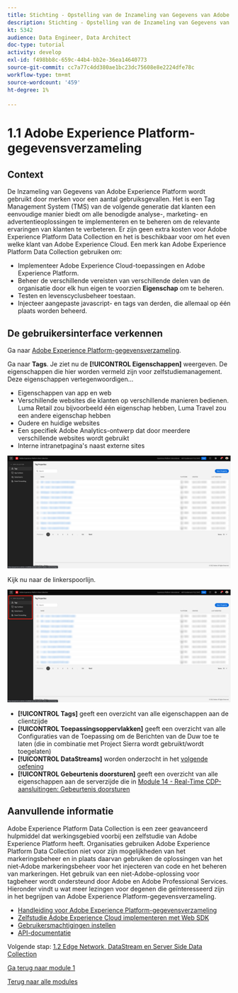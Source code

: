 ```yaml
---
title: Stichting - Opstelling van de Inzameling van Gegevens van Adobe Experience Platform en de uitbreiding van SDK van het Web - het Verklaren van de Inzameling van Gegevens van Adobe Experience Platform
description: Stichting - Opstelling van de Inzameling van Gegevens van Adobe Experience Platform en de uitbreiding van SDK van het Web - het Verklaren van de Inzameling van Gegevens van Adobe Experience Platform
kt: 5342
audience: Data Engineer, Data Architect
doc-type: tutorial
activity: develop
exl-id: f498bb8c-659c-44b4-bb2e-36ea14640773
source-git-commit: cc7a77c4dd380ae1bc23dc75608e8e2224dfe78c
workflow-type: tm+mt
source-wordcount: '459'
ht-degree: 1%

---
```


# 1.1 Adobe Experience Platform-gegevensverzameling

## Context

De Inzameling van Gegevens van Adobe Experience Platform wordt gebruikt door merken voor een aantal gebruiksgevallen. Het is een Tag Management System (TMS) van de volgende generatie dat klanten een eenvoudige manier biedt om alle benodigde analyse-, marketing- en advertentieoplossingen te implementeren en te beheren om de relevante ervaringen van klanten te verbeteren. Er zijn geen extra kosten voor Adobe Experience Platform Data Collection en het is beschikbaar voor om het even welke klant van Adobe Experience Cloud. Een merk kan Adobe Experience Platform Data Collection gebruiken om:

- Implementeer Adobe Experience Cloud-toepassingen en Adobe Experience Platform.
- Beheer de verschillende vereisten van verschillende delen van de organisatie door elk hun eigen te voorzien **Eigenschap** om te beheren.
- Testen en levenscyclusbeheer toestaan.
- Injecteer aangepaste javascript- en tags van derden, die allemaal op één plaats worden beheerd.

## De gebruikersinterface verkennen

Ga naar [Adobe Experience Platform-gegevensverzameling](https://experience.adobe.com/#/data-collection/).

Ga naar **Tags**. Je ziet nu de **[!UICONTROL Eigenschappen]** weergeven. De eigenschappen die hier worden vermeld zijn voor zelfstudiemanagement. Deze eigenschappen vertegenwoordigen...

- Eigenschappen van app en web
- Verschillende websites die klanten op verschillende manieren bedienen. Luma Retail zou bijvoorbeeld één eigenschap hebben, Luma Travel zou een andere eigenschap hebben
- Oudere en huidige websites
- Een specifiek Adobe Analytics-ontwerp dat door meerdere verschillende websites wordt gebruikt
- Interne intranetpagina&#39;s naast externe sites

![Weergave eigenschappen starten](./images/launch1.png)

Kijk nu naar de linkerspoorlijn.

![Linkerspoor starten](./images/launch2.png)

- **[!UICONTROL Tags]** geeft een overzicht van alle eigenschappen aan de clientzijde
- **[!UICONTROL Toepassingsoppervlakken]** geeft een overzicht van alle Configuraties van de Toepassing om de Berichten van de Duw toe te laten (die in combinatie met Project Sierra wordt gebruikt/wordt toegelaten)
- **[!UICONTROL DataStreams]** worden onderzocht in het [volgende oefening](./ex2.md)
- **[!UICONTROL Gebeurtenis doorsturen]** geeft een overzicht van alle eigenschappen aan de serverzijde die in [Module 14 - Real-Time CDP-aansluitingen: Gebeurtenis doorsturen](../module14/aep-data-collection-ssf.md)

## Aanvullende informatie

Adobe Experience Platform Data Collection is een zeer geavanceerd hulpmiddel dat werkingsgebied voorbij een zelfstudie van Adobe Experience Platform heeft. Organisaties gebruiken Adobe Experience Platform Data Collection niet voor zijn mogelijkheden van het markeringsbeheer en in plaats daarvan gebruiken de oplossingen van het niet-Adobe markeringsbeheer voor het injecteren van code en het beheren van markeringen. Het gebruik van een niet-Adobe-oplossing voor tagbeheer wordt ondersteund door Adobe en Adobe Professional Services.
Hieronder vindt u wat meer lezingen voor degenen die geïnteresseerd zijn in het begrijpen van Adobe Experience Platform-gegevensverzameling.

- [Handleiding voor Adobe Experience Platform-gegevensverzameling](https://experienceleague.adobe.com/docs/experience-platform/tags/home.html?lang=nl)
- [Zelfstudie Adobe Experience Cloud implementeren met Web SDK](https://experienceleague.adobe.com/docs/platform-learn/implement-web-sdk/overview.html)
- [Gebruikersmachtigingen instellen](https://experienceleague.adobe.com/docs/experience-platform/tags/admin/user-permissions.html)
- [API-documentatie](https://developer.adobelaunch.com/api/)

Volgende stap: [1.2 Edge Network, DataStream en Server Side Data Collection](./ex2.md)

[Ga terug naar module 1](./data-ingestion-launch-web-sdk.md)

[Terug naar alle modules](./../../overview.md)
